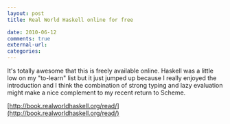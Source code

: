 ```yaml
---
layout: post
title: Real World Haskell online for free

date: 2010-06-12
comments: true
external-url:
categories:
---
```



It's totally awesome that this is freely available online. Haskell was a
little low on my "to-learn" list but it just jumped up because I really
enjoyed the introduction and I think the combination of strong typing
and lazy evaluation might make a nice complement to my recent return to
Scheme.

[http://book.realworldhaskell.org/read/](http://book.realworldhaskell.org/read/)
